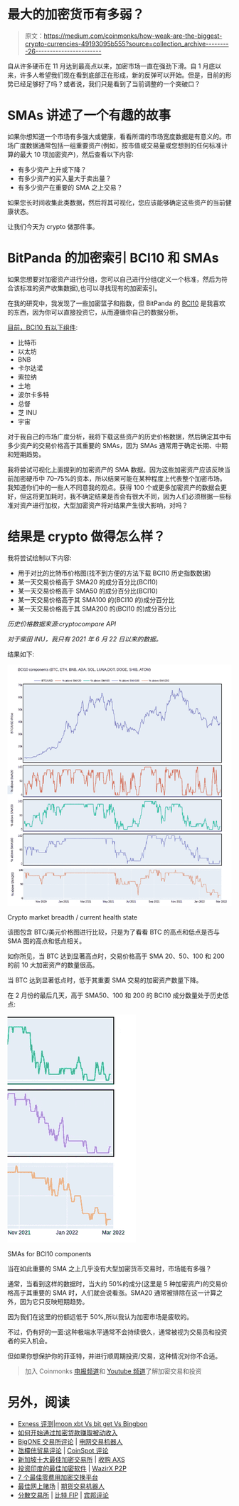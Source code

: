 # 最大的加密货币有多弱？

> 原文：<https://medium.com/coinmonks/how-weak-are-the-biggest-crypto-currencies-49193095b555?source=collection_archive---------26----------------------->

自从许多硬币在 11 月达到最高点以来，加密市场一直在强劲下滑。自 1 月底以来，许多人希望我们现在看到底部正在形成，新的反弹可以开始。但是，目前的形势已经足够好了吗？或者说，我们只是看到了当前调整的一个突破口？

# SMAs 讲述了一个有趣的故事

如果你想知道一个市场有多强大或健康，看看所谓的市场宽度数据是有意义的。市场广度数据通常包括一组重要资产(例如，按市值或交易量或您想到的任何标准计算的最大 10 项加密资产)，然后查看以下内容:

*   有多少资产上升或下降？
*   有多少资产的买入量大于卖出量？
*   有多少资产在重要的 SMA 之上交易？

如果您长时间收集此类数据，然后将其可视化，您应该能够确定这些资产的当前健康状态。

让我们今天为 crypto 做那件事。

# BitPanda 的加密索引 BCI10 和 SMAs

如果您想要对加密资产进行分组，您可以自己进行分组(定义一个标准，然后为符合该标准的资产收集数据),也可以寻找现有的加密索引。

在我的研究中，我发现了一些加密篮子和指数，但 BitPanda 的 [BCI10](https://www.bitpanda.com/de/preise/crypto-index/bci10#) 是我喜欢的东西，因为你可以直接投资它，从而遵循你自己的数据分析。

[目前，BCI10 有以下组件](https://www.bitpanda.com/de/bci-bitpanda-crypto-index#):

*   比特币
*   以太坊
*   BNB
*   卡尔达诺
*   索拉纳
*   土地
*   波尔卡多特
*   总督
*   芝 INU
*   宇宙

对于我自己的市场广度分析，我将下载这些资产的历史价格数据，然后确定其中有多少资产的交易价格高于其重要的 SMAs，因为 SMAs 通常用于确定长期、中期和短期趋势。

我将尝试可视化上面提到的加密资产的 SMA 数据。因为这些加密资产应该反映当前加密硬币中 70–75%的资本，所以结果可能在某种程度上代表整个加密市场。我知道你们中的一些人不同意我的观点。获得 100 个或更多加密资产的数据会更好，但这将更加耗时，我不确定结果是否会有很大不同，因为人们必须根据一些标准对资产进行加权，大型加密资产将对结果产生很大影响，对吗？

# 结果是 crypto 做得怎么样？

我将尝试绘制以下内容:

*   用于对比的比特币价格图(找不到方便的方法下载 BCI10 历史指数数据)
*   某一天交易价格高于 SMA20 的成分百分比(BCI10)
*   某一天交易价格高于 SMA50 的成分百分比(BCI10)
*   某一天交易价格高于其 SMA100 的(BCI10 的)成分百分比
*   某一天交易价格高于其 SMA200 的(BCI10 的)成分百分比

*历史价格数据来源:cryptocompare API*

*对于柴田 INU，我只有 2021 年 6 月 22 日以来的数据。*

结果如下:

![](img/ebae6acbb7000c9cf6ef354bf62295a1.png)

Crypto market breadth / current health state

该图包含 BTC/美元价格图进行比较，只是为了看看 BTC 的高点和低点是否与 SMA 图的高点和低点相关。

如你所见，当 BTC 达到显著高点时，交易价格高于 SMA 20、50、100 和 200 的前 10 大加密资产的数量很高。

当 BTC 达到显著低点时，低于其重要 SMA 交易的加密资产数量下降。

在 2 月份的最后几天，高于 SMA50、100 和 200 的 BCI10 成分数量处于历史低点:

![](img/8db511581882cab100d917ecaa2b2ba6.png)

SMAs for BCI10 components

当在如此重要的 SMA 之上几乎没有大型加密货币交易时，市场能有多强？

通常，当看到这样的数据时，当大约 50%的成分(这里是 5 种加密资产)的交易价格高于其重要的 SMA 时，人们就会说看涨。SMA20 通常被排除在这一计算之外，因为它只反映短期趋势。

因为我们在这里的份额远低于 50%,所以我认为加密市场是疲软的。

不过，仍有好的一面:这种极端水平通常不会持续很久，通常被视为交易员和投资者的买入机会。

但如果你想保护你的菲亚特，并进行顺周期投资/交易，这种情况对你不合适。

> 加入 Coinmonks [电报频道](https://t.me/coincodecap)和 [Youtube 频道](https://www.youtube.com/c/coinmonks/videos)了解加密交易和投资

# 另外，阅读

*   [Exness 评测](https://coincodecap.com/exness-review)|[moon xbt Vs bit get Vs Bingbon](https://coincodecap.com/bingbon-vs-bitget-vs-moonxbt)
*   [如何开始通过加密贷款赚取被动收入](https://coincodecap.com/passive-income-crypto-lending)
*   [BigONE 交易所评论](/coinmonks/bigone-exchange-review-64705d85a1d4) | [电网交易机器人](https://coincodecap.com/grid-trading)
*   [氹欞侊贸易评论](https://coincodecap.com/anny-trade-review) | [CoinSpot 评论](https://coincodecap.com/coinspot-review)
*   [新加坡十大最佳加密交易所](https://coincodecap.com/crypto-exchange-in-singapore) | [收购 AXS](https://coincodecap.com/buy-axs-token)
*   [投资印度的最佳加密软件](https://coincodecap.com/best-crypto-to-invest-in-india-in-2021) | [WazirX P2P](https://coincodecap.com/wazirx-p2p)
*   [7 个最佳零费用加密交换平台](https://coincodecap.com/zero-fee-crypto-exchanges)
*   [最佳网上赌场](https://coincodecap.com/best-online-casinos) | [期货交易机器人](/coinmonks/futures-trading-bots-5a282ccee3f5)
*   [分散交易所](https://coincodecap.com/what-are-decentralized-exchanges) | [比特 FIP](https://coincodecap.com/bitbns-fip) | [宾邦评论](https://coincodecap.com/bingbon-review)